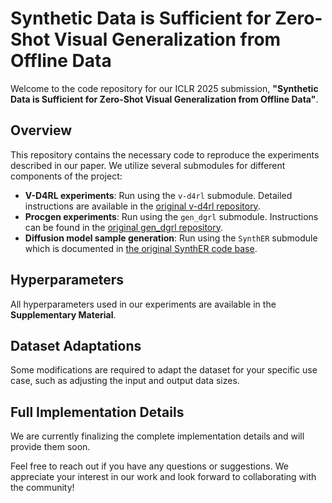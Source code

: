 # Synthetic Data is Sufficient for Zero-Shot Visual Generalization from Offline Data

Welcome to the code repository for our ICLR 2025 submission, **"Synthetic Data is Sufficient for Zero-Shot Visual Generalization from Offline Data"**.

## Overview
This repository contains the necessary code to reproduce the experiments described in our paper. We utilize several submodules for different components of the project:

- **V-D4RL experiments**: Run using the `v-d4rl` submodule. Detailed instructions are available in the [original v-d4rl repository](https://github.com/conglu1997/v-d4rl).
- **Procgen experiments**: Run using the `gen_dgrl` submodule. Instructions can be found in the [original gen_dgrl repository](https://github.com/facebookresearch/gen_dgrl/tree/9fa7e3a314491f1659e561da13c04cf982cb9897).
- **Diffusion model sample generation**: Run using the `SynthER` submodule which is documented in [the original SynthER code base](https://github.com/conglu1997/SynthER). 

## Hyperparameters
All hyperparameters used in our experiments are available in the **Supplementary Material**.

## Dataset Adaptations
Some modifications are required to adapt the dataset for your specific use case, such as adjusting the input and output data sizes.

## Full Implementation Details
We are currently finalizing the complete implementation details and will provide them soon.

Feel free to reach out if you have any questions or suggestions. We appreciate your interest in our work and look forward to collaborating with the community!
